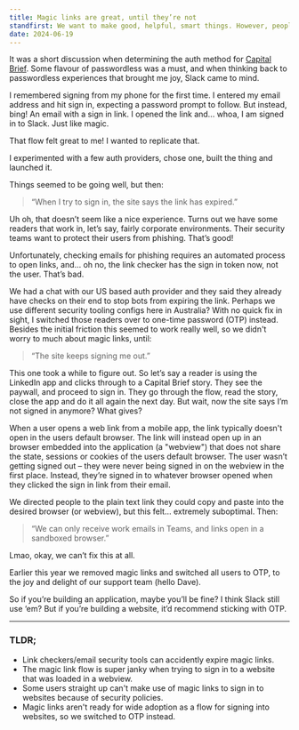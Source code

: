 ```yaml
---
title: Magic links are great, until they’re not
standfirst: We want to make good, helpful, smart things. However, people who use your things don’t care about your good intentions. They just want to do a thing, and have the thing work.
date: 2024-06-19
---
```


It was a short discussion when determining the auth method for [Capital Brief](https://www.capitalbrief.com/). Some flavour of passwordless was a must, and when thinking back to passwordless experiences that brought me joy, Slack came to mind.

I remembered signing from my phone for the first time. I entered my email address and hit sign in, expecting a password prompt to follow. But instead, bing! An email with a sign in link. I opened the link and... whoa, I am signed in to Slack. Just like magic.

That flow felt great to me! I wanted to replicate that.

I experimented with a few auth providers, chose one, built the thing and launched it.

Things seemed to be going well, but then:

> “When I try to sign in, the site says the link has expired.”

Uh oh, that doesn’t seem like a nice experience. Turns out we have some readers that work in, let’s say, fairly corporate environments. Their security teams want to protect their users from phishing. That’s good!

Unfortunately, checking emails for phishing requires an automated process to open links, and... oh no, the link checker has the sign in token now, not the user. That’s bad.

We had a chat with our US based auth provider and they said they already have checks on their end to stop bots from expiring the link. Perhaps we use different security tooling configs here in Australia? With no quick fix in sight, I switched those readers over to one-time password (OTP) instead. Besides the initial friction this seemed to work really well, so we didn't worry to much about magic links, until:

> “The site keeps signing me out.”

This one took a while to figure out. So let’s say a reader is using the LinkedIn app and clicks through to a Capital Brief story. They see the paywall, and proceed to sign in. They go through the flow, read the story, close the app and do it all again the next day. But wait, now the site says I’m not signed in anymore? What gives?

When a user opens a web link from a mobile app, the link typically doesn't open in the users default browser. The link will instead open up in an browser embedded into the application (a "webview") that does not share the state, sessions or cookies of the users default browser. The user wasn’t getting signed out – they were never being signed in on the webview in the first place. Instead, they’re signed in to whatever browser opened when they clicked the sign in link from their email.

We directed people to the plain text link they could copy and paste into the desired browser (or webview), but this felt... extremely suboptimal. Then:

> “We can only receive work emails in Teams, and links open in a sandboxed browser.”

Lmao, okay, we can’t fix this at all.

Earlier this year we removed magic links and switched all users to OTP, to the joy and delight of our support team (hello Dave).

So if you’re building an application, maybe you’ll be fine? I think Slack still use ‘em? But if you’re building a website, it’d recommend sticking with OTP.

---

### TLDR;

- Link checkers/email security tools can accidently expire magic links.
- The magic link flow is super janky when trying to sign in to a website that was loaded in a webview.
- Some users straight up can't make use of magic links to sign in to websites because of security policies.
- Magic links aren't ready for wide adoption as a flow for signing into websites, so we switched to OTP instead.
